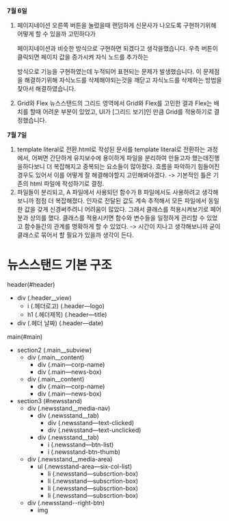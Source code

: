 **7월 6일**

1. 페이지네이션
   오른쪽 버튼을 눌렀을때 랜덤하게 신문사가 나오도록 구현하기위해 어떻게 할 수 있을까 고민하다가

   페이지네이션과 비슷한 방식으로 구현하면 되겠다고 생각을했습니다. 우측 버튼이 클릭되면 페이지 값을 증가시켜 자식 노드를 추가하는

   방식으로 기능을 구현하였는데 누적되어 표현되는 문제가 발생했습니다. 이 문제점을 해결하기위해 자식노드를 삭제해야되는것을 깨닫고 자식노드를 삭제하는 방법을 찾아서 해결하였습니다.

2. Grid와 Flex
   뉴스스탠드의 그리드 영역에서 Grid와 Flex를 고민한 결과 Flex는 배치를 할때 어려운 부분이 있었고, UI가 [그리드 보기]인 만큼 Grid를 적용하기로 결정했습니다.

**7월 7일**

1. template literal로 전환.html로 작성된 문서를 template literal로 전환하는 과정에서, 어쩌면 간단하게 유지보수에 용이하게 파일을 분리하여 만들고자 했는데진행을하다보니 더 복잡해지고 중복되는 요소들이 많아졌다. 흐름을 파악하기 힘들어진 경우도 있어서 이를 어떻게 잘 해결해야할지 고민해봐야겠다. -> 기본적인 틀은 기존의 html 파일에 작성하기로 결정.
2. 파일들이 분리되고, A 파일에서 사용되던 함수가 B 파일에서도 사용하려고 생각해보니까 점점 더 복잡해졌다. 인자로 전달된 값도 계속 추적해서 모든 파일에서 동일한 값을 갖게 신경써주려니 어려움이 많았다.
   그래서 클래스를 적용시켜보기로 페어분과 상의를 했다. 클래스를 적용시키면 함수와 변수들을 일정하게 관리할 수 있었고 함수들간의 관계를 명확하게 할 수 있었다.
   -> 시간이 지나고 생각해보니까 굳이 클래스로 묶어서 할 필요가 있을까 생각이 든다.

# 뉴스스탠드 기본 구조

header(#header)

- div (.header\_\_view)
  - i (.헤더로고) (.header—logo)
  - h1 (.헤더제목) (.header—title)
- div (.헤더 날짜) (.header—date)

main(#main)

- section2 (.main\_\_subview)
  - div (.main\_\_content)
    - div (.main—corp-name)
    - div (.main—news-box)
  - div (.main\_\_content)
    - div (.main—corp-name)
    - div (.main—news-box)
- section3 (#newsstand)
  - div (.newsstand\_\_media-nav)
    - div (.newsstand\_\_tab)
      - div (.newsstand—text-clicked)
      - div (.newsstand—text-unclicked)
    - div (.newsstand\_\_tab)
      - i (.newsstand—btn-list)
      - i (.newsstand-btn-thumb)
  - div (.newsstand\_\_media-area)
    - ul (.newsstand-area—six-col-list)
      - li (.newsstand—subscrtion-box)
      - li (.newsstand—subscrtion-box)
      - li (.newsstand—subscrtion-box)
      - li (.newsstand—subscrtion-box)
  - div (.newsstand--right-btn)
    - img
